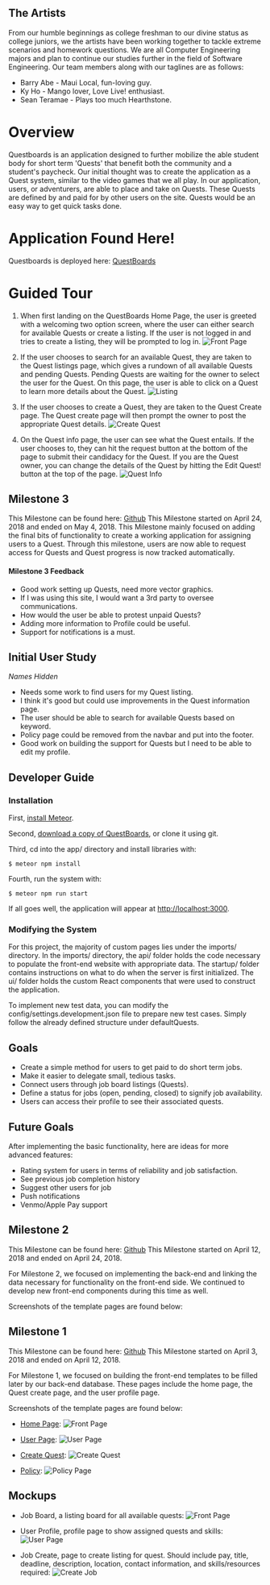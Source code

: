 ## The Artists
From our humble beginnings as college freshman to our divine status as college juniors, we the artists have been working together to tackle extreme scenarios and homework questions. We are all Computer Engineering majors and plan to continue our studies further in the field of Software Engineering. Our team members along with our taglines are as follows:
* Barry Abe - Maui Local, fun-loving guy.
* Ky Ho - Mango lover, Love Live! enthusiast.
* Sean Teramae - Plays too much Hearthstone.

# Overview
Questboards is an application designed to further mobilize the able student body for short term 'Quests' that benefit both the community and a student's paycheck. Our initial thought was to create the application as a Quest system, similar to the video games that we all play. In our application, users, or adventurers, are able to place and take on Quests. These Quests are defined by and paid for by other users on the site. Quests would be an easy way to get quick tasks done.

# Application Found Here!
Questboards is deployed here: [QuestBoards](https://questboards.meteorapp.com)

# Guided Tour
1. When first landing on the QuestBoards Home Page, the user is greeted with a welcoming two option screen, where the user can either search for available Quests or create a listing. If the user is not logged in and tries to create a listing, they will be prompted to log in.
![Front Page](/doc/home2.PNG)

2. If the user chooses to search for an available Quest, they are taken to the Quest listings page, which gives a rundown of all available Quests and pending Quests. Pending Quests are waiting for the owner to select the user for the Quest. On this page, the user is able to click on a Quest to learn more details about the Quest.
![Listing](/doc/listing.PNG)

3. If the user chooses to create a Quest, they are taken to the Quest Create page. The Quest create page will then prompt the owner to post the appropriate Quest details.
![Create Quest](/doc/createQuest.png)

4. On the Quest info page, the user can see what the Quest entails. If the user chooses to, they can hit the request button at the bottom of the page to submit their candidacy for the Quest. If you are the Quest owner, you can change the details of the Quest by hitting the Edit Quest! button at the top of the page.
![Quest Info](/doc/questInfo.PNG)

## Milestone 3
This Milestone can be found here: [Github](https://github.com/the-artists/quest-boards/projects/3)
This Milestone started on April 24, 2018 and ended on May 4, 2018.
This Milestone mainly focused on adding the final bits of functionality to create a working application for assigning users to a Quest. Through this milestone, users are now able to request access for Quests and Quest progress is now tracked automatically.

#### Milestone 3 Feedback
* Good work setting up Quests, need more vector graphics.
* If I was using this site, I would want a 3rd party to oversee communications.
* How would the user be able to protest unpaid Quests?
* Adding more information to Profile could be useful.
* Support for notifications is a must.

## Initial User Study
*Names Hidden*
* Needs some work to find users for my Quest listing.
* I think it's good but could use improvements in the Quest information page.
* The user should be able to search for available Quests based on keyword.
* Policy page could be removed from the navbar and put into the footer.
* Good work on building the support for Quests but I need to be able to edit my profile.

## Developer Guide
### Installation

First, [install Meteor](https://www.meteor.com/install).

Second, [download a copy of QuestBoards](https://github.com/the-artists/quest-boards/archive/master.zip), or clone it using git.
  
Third, cd into the app/ directory and install libraries with:

```
$ meteor npm install
```

Fourth, run the system with:

```
$ meteor npm run start
```

If all goes well, the application will appear at [http://localhost:3000](http://localhost:3000).

### Modifying the System
For this project, the majority of custom pages lies under the imports/ directory. In the imports/ directory, the api/ folder holds the code necessary to populate the front-end website with appropriate data. The startup/ folder contains instructions on what to do when the server is first initialized. The ui/ folder holds the custom React components that were used to construct the application. 

To implement new test data, you can modify the config/settings.development.json file to prepare new test cases. Simply follow the already defined structure under defaultQuests.

## Goals
* Create a simple method for users to get paid to do short term jobs.
* Make it easier to delegate small, tedious tasks. 
* Connect users through job board listings (Quests).
* Define a status for jobs (open, pending, closed) to signify job availability. 
* Users can access their profile to see their associated quests.

## Future Goals
After implementing the basic functionality, here are ideas for more advanced features:

* Rating system for users in terms of reliability and job satisfaction.
* See previous job completion history
* Suggest other users for job
* Push notifications
* Venmo/Apple Pay support

## Milestone 2
This Milestone can be found here: [Github](https://github.com/the-artists/quest-boards/projects/2)
This Milestone started on April 12, 2018 and ended on April 24, 2018.

For Milestone 2, we focused on implementing the back-end and linking the data necessary for functionality on the front-end side. We continued to develop new front-end components during this time as well.

Screenshots of the template pages are found below:
## Milestone 1
This Milestone can be found here: [Github](https://github.com/the-artists/quest-boards/projects/1)
This Milestone started on April 3, 2018 and ended on April 12, 2018.

For Milestone 1, we focused on building the front-end templates to be filled later by our back-end database. These pages include the home page, the Quest create page, and the user profile page. 

Screenshots of the template pages are found below:

* [Home Page](https://questboards.meteorapp.com):
![Front Page](/doc/home.PNG)

* [User Page](https://questboards.meteorapp.com/profile):
![User Page](/doc/user.PNG)

* [Create Quest](https://questboards.meteorapp.com/add):
![Create Quest](/doc/createQuest.png)

* [Policy](https://questboards.meteorapp.com/policy):
![Policy Page](/doc/policy.PNG)

## Mockups
* Job Board, a listing board for all available quests:
![Front Page](/doc/Front_page.png)

* User Profile, profile page to show assigned quests and skills:
![User Page](/doc/User_Page.png)

* Job Create, page to create listing for quest. Should include pay, title, deadline, description, location, contact information, and skills/resources required:
![Create Job](/doc/Create_job.png)
